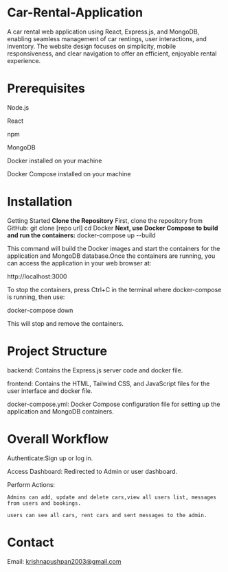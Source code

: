 # Car-Rental-Application
A car rental web application using React, Express.js, and MongoDB, enabling seamless management of car rentings, user interactions, and inventory.
The website design focuses on simplicity, mobile responsiveness, and clear navigation to offer an efficient, enjoyable rental experience.
# Prerequisites
Node.js 

React

npm 

MongoDB 

Docker installed on your machine

Docker Compose installed on your machine
# Installation
Getting Started
**Clone the Repository**
  First, clone the repository from GitHub: git clone [repo url] cd Docker
**Next, use Docker Compose to build and run the containers:**
  docker-compose up --build

This command will build the Docker images and start the containers for the application and MongoDB database.Once the containers are running, you can access the application in your web browser at:

http://localhost:3000

To stop the containers, press Ctrl+C in the terminal where docker-compose is running, then use:

docker-compose down

This will stop and remove the containers.
# Project Structure
backend: Contains the Express.js server code and docker file.

frontend: Contains the HTML, Tailwind CSS, and JavaScript files for the user interface and docker file.

docker-compose.yml: Docker Compose configuration file for setting up the application and MongoDB containers.

# Overall Workflow
Authenticate:Sign up or log in.

Access Dashboard: Redirected to Admin or user dashboard.

Perform Actions:

    Admins can add, update and delete cars,view all users list, messages from users and bookings.

    users can see all cars, rent cars and sent messages to the admin.
# Contact
Email: krishnapushpan2003@gmail.com
